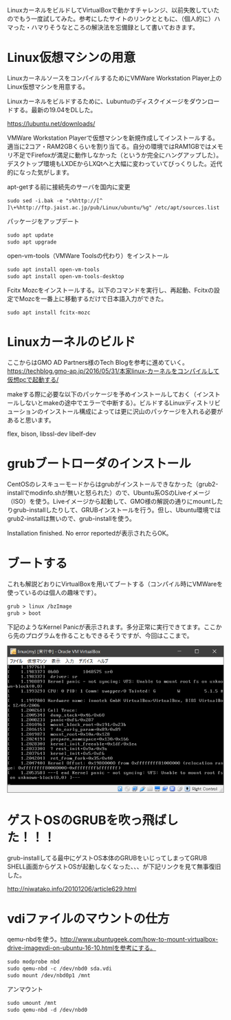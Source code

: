 <!--
{
    "title": "LinuxのカーネルをビルドしてVirtualBoxで動かしてみた",
    "date": "2019-06-01",
    "description": "GMO AD Partners様の記事を参考にカーネルをビルドしてみました。ちょっとした忘備録です。"
}
-->

LinuxカーネルをビルドしてVirtualBoxで動かすチャレンジ、以前失敗していたのでもう一度試してみた。参考にしたサイトのリンクとともに、（個人的に）ハマった・ハマりそうなところの解決法を忘備録として書いておきます。

# Linux仮想マシンの用意

LinuxカーネルソースをコンパイルするためにVMWare Workstation Player上のLinux仮想マシンを用意する。

Linuxカーネルをビルドするために、Lubuntuのディスクイメージをダウンロードする。最新の19.04をDLした。

https://lubuntu.net/downloads/

VMWare Workstation Playerで仮想マシンを新規作成してインストールする。適当に2コア・RAM2GBくらいを割り当てる。自分の環境ではRAM1GBではメモリ不足でFirefoxが満足に動作しなかった（というか完全にハングアップした）。
デスクトップ環境もLXDEからLXQtへと大幅に変わっていてびっくりした。近代的になった気がします。

apt-getする前に接続先のサーバを国内に変更

```
sudo sed -i.bak -e "s%http://[^ ]\+%http://ftp.jaist.ac.jp/pub/Linux/ubuntu/%g" /etc/apt/sources.list
```

パッケージをアップデート

```
sudo apt update
sudo apt upgrade
```

open-vm-tools（VMWare Toolsの代わり）をインストール

```
sudo apt install open-vm-tools
sudo apt install open-vm-tools-desktop
```

Fcitx Mozcをインストールする。以下のコマンドを実行し、再起動、Fcitxの設定でMozcを一番上に移動するだけで日本語入力ができた。

```
sudo apt install fcitx-mozc
```

# Linuxカーネルのビルド

ここからはGMO AD Partners様のTech Blogを参考に進めていく。
https://techblog.gmo-ap.jp/2016/05/31/本家linux-カーネルをコンパイルして仮想pcで起動する/

makeする際に必要な以下のパッケージを予めインストールしておく（インストールしないとmakeの途中でエラーで中断する）。ビルドするLinuxディストリビューションのインストール構成によっては更に沢山のパッケージを入れる必要があると思います。

flex, bison, libssl-dev libelf-dev 

# grubブートローダのインストール

CentOSのレスキューモードからはgrubがインストールできなかった（grub2-installでmodinfo.shが無いと怒られた）ので、Ubuntu系OSのLiveイメージ（ISO）を使う。Liveイメージから起動して、GMO様の解説の通りにmountしたりgrub-installしたりして、GRUBインストールを行う。但し、Ubuntu環境ではgrub2-installは無いので、grub-installを使う。

Installation finished. No error reportedが表示されたらOK。

# ブートする

これも解説どおりにVirtualBoxを用いてブートする（コンパイル時にVMWareを使っているのは個人の趣味です）。

```
grub > linux /bzImage
grub > boot
```

下記のようなKernel Panicが表示されます。多分正常に実行できてます。ここから先のプログラムを作ることもできるそうですが、今回はここまで。

![カーネルパニック](./images/01/linuxKernelPanic.png)

# ゲストOSのGRUBを吹っ飛ばした！！！

grub-installしてる最中にゲストOS本体のGRUBをいじってしまってGRUB SHELL画面からゲストOSが起動しなくなった、、、が下記リンクを見て無事復旧した。

http://niwatako.info/20101206/article629.html

# vdiファイルのマウントの仕方

qemu-nbdを使う。http://www.ubuntugeek.com/how-to-mount-virtualbox-drive-imagevdi-on-ubuntu-16-10.htmlを参考にする。

```
sudo modprobe nbd
sudo qemu-nbd -c /dev/nbd0 sda.vdi
sudo mount /dev/nbd0p1 /mnt
```

アンマウント

```
sudo umount /mnt
sudo qemu-nbd -d /dev/nbd0
```
